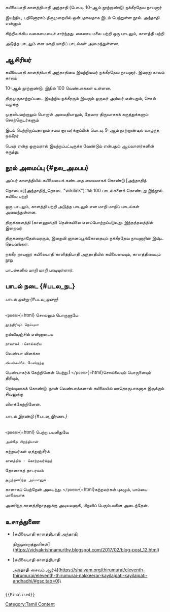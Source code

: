 கயிலைபாதி காளத்திபாதி அந்தாதி (பொ.யு. 10-ஆம் நூற்றாண்டு) நக்கீரதேவ நாயனார்
இயற்றிய, பதினோராம் திருமுறையில் ஒன்பதாவதாக இடம் பெற்றுள்ள நூல். அந்தாதி என்னும்
சிற்றிலக்கிய வகைமையைச் சார்ந்தது. கைலாய மலை பற்றி ஒரு பாடலும், காளத்தி பற்றி
அடுத்த பாடலும் என மாறி மாறிப் பாடல்கள் அமைந்துள்ளன.

## ஆசிரியர்

கயிலைபாதி காளத்திபாதி அந்தாதியை இயற்றியவர் நக்கீரதேவ நாயனார். இவரது காலம் காலம்
10-ஆம் நூற்றாண்டு. இதில் 100 வெண்பாக்கள் உள்ளன.

திருமுருகாற்றுப்படை இயற்றிய நக்கீரரும் இவரும் ஒருவர் அல்லர் என்பதும், சொல் வழக்கு
முதலியவற்றாலும் பொருள் அமைதியாலும், தேவார திருவாசகக் கருத்துக்களும் சொற்றொடர்களும்
இடம் பெற்றிருப்பதாலும் சமய குரவர்க்குப்பின் பொ.யு. 9-ஆம் நூற்றாண்டில் வாழ்ந்த நக்கீரர்
பெயர் என்ற ஒருவரால் இயற்றப்பட்டிருக்க வேண்டும் என்பதும் ஆய்வாளர்களின் கருத்து.

## நூல் அமைப்பு {#நல_அமபப}

அப்பர் காளத்தியில் கயிலையைக் கண்டதை மையமாகக் கொண்டு [அந்தாதித்
தொடைய](அந்தாதித்_தொடை "wikilink")ில் 100 பாடல்களைக் கொண்டது இந்நூல். கயிலை பற்றி
ஒரு பாடலும், காளத்தி பற்றி அடுத்த பாடலும் என மாறி மாறிப் பாடல்கள் அமைந்துள்ளன.

திருக்காளத்தி (காளஹஸ்தி) தென்கயிலை எனப்போற்றப்படுவது. இந்தத்தலத்தின் இறைவர்
திருகணநாதேஸ்வரரும், இறைவி ஞானப்பூங்கோதையும் நக்கீரதேவ நாயனாரின் இஷ்ட தெய்வங்கள்.
நக்கீர நாயனார் கயிலைபாதி காளித்திபாதி அந்தாதியில் கயிலையையும், காளத்தியையும் நூறு
பாடல்களில் மாறி மாறி பாடியுள்ளார்.

## பாடல் நடை {#படல_நட}

###### பாடல் ஒன்று {#படல_ஒனற}

`<poem>`{=html} சொல்லும் பொருளுமே

`தூத்திரியும் நெய்யுமா`

நல்லிடிஞ்சில் என்னுடைய

`நாவாகச் -சொல்லரிய`

வெண்பா விளக்கா

`வியன்கயிலை மேலிருந்த`

பெண்பாகர்க் கேற்றினேன் பெற்று.1 `</poem>`{=html}சொல்லையும் பொருளையும் திரியும்,
நெய்யுமாகக் கொண்டு, நான் வெண்பாக்களால் கயிலையில் மாதொருபாகனாக இருக்கும் சிவனுக்கு
விளக்கேற்றினேன்.

###### பாடல் இரண்டு {#படல_இரணட}

`<poem>`{=html} பெற்ற பயனிதுவே

`அன்றே பிறந்தியான்`

கற்றவர்கள் ஏத்துஞ்சீர்க்

`காளத்திக் - கொற்றவர்க்குத்`

தோளாகத் தாடரவம்

`சூழ்ந்தணிந்த அம்மானுக்`

காளாகப் பெற்றேன் அடைந்து. `</poem>`{=html}கற்றவர்கள் புகழும், பாம்பை மாலையாக
அணிந்த காளத்திநாதனுக்கு அடியவனாகி, பிறவிப் பெரும்பயனை அடைந்தேன்.

## உசாத்துணை

-   [கயிலைபாதி காளத்திபாதி அந்தாதி,
    திருமுறைத்துளிகள்](https://vidyakrishnamurthy.blogspot.com/2017/02/blog-post_12.html)
-   [கயிலைபாதி காளத்திபாதி
    அந்தாதி-சைவம்.ஆர்க்](https://shaivam.org/thirumurai/eleventh-thirumurai/eleventh-thirumurai-nakkeerar-kayilaipati-kayilaipati-andhadhi/#gsc.tab=0)\

```{=mediawiki}
{{Finalised}}
```
[Category:Tamil Content](Category:Tamil_Content "wikilink")
